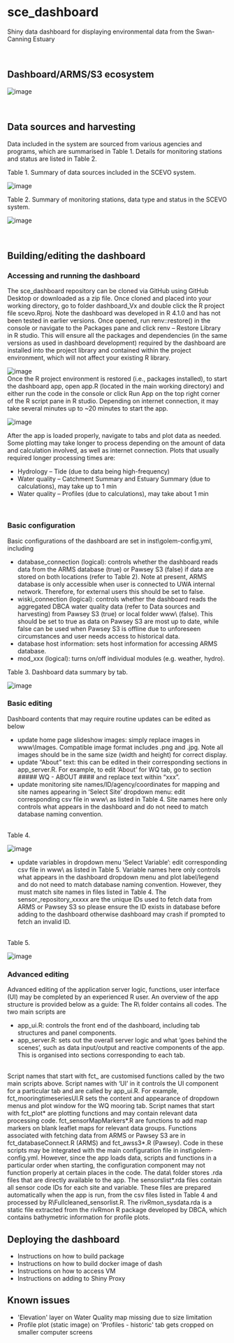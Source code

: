 # sce_dashboard
Shiny data dashboard for displaying environmental data from the Swan-Canning Estuary

<br>

## Dashboard/ARMS/S3 ecosystem

![image](Notes/dash_ecosystem.png)

<br>

## Data sources and harvesting
Data included in the system are sourced from various agencies and programs, which are summarised in Table 1. Details for monitoring stations and status are listed in Table 2.

Table 1. Summary of data sources included in the SCEVO system.
<br>

![image](Notes/table1.PNG)
<br>

Table 2. Summary of monitoring stations, data type and status in the SCEVO system.
<br>

![image](Notes/table2.png)
<br>

<br>

## Building/editing the dashboard

### Accessing and running the dashboard
The sce_dashboard repository can be cloned via GitHub using GitHub Desktop or downloaded as a zip file. Once cloned and placed into your working directory, go to folder dashboard_Vx and double click the R project file scevo.Rproj. Note the dashboard was developed in R 4.1.0 and has not been tested in earlier versions.
Once opened, run renv::restore() in the console or navigate to the Packages pane and click renv – Restore Library in R studio. This will ensure all the packages and dependencies (in the same versions as used in dashboard development) required by the dashboard are installed into the project library and contained within the project environment, which will not affect your existing R library.
<br>

![image](Notes/renv.png)
<br>
Once the R project environment is restored (i.e., packages installed), to start the dashboard app, open app.R (located in the main working directory) and either run the code in the console or click Run App on the top right corner of the R script pane in R studio. Depending on internet connection, it may take several minutes up to ~20 minutes to start the app. 
<br>

![image](Notes/runapp.png)
<br>

After the app is loaded properly, navigate to tabs and plot data as needed. Some plotting may take longer to process depending on the amount of data and calculation involved, as well as internet connection. Plots that usually required longer processing times are: 
- Hydrology – Tide (due to data being high-frequency) 
- Water quality – Catchment Summary and Estuary Summary (due to calculations), may take up to 1 min
- Water quality – Profiles (due to calculations), may take about 1 min

<br>

### Basic configuration
Basic configurations of the dashboard are set in inst\golem-config.yml, including
- database_connection (logical): controls whether the dashboard reads data from the ARMS database (true) or Pawsey S3 (false) if data are stored on both locations (refer to Table 2). Note at present, ARMS database is only accessible when user is connected to UWA internal network. Therefore, for external users this should be set to false.
- wiski_connection (logical): controls whether the dashboard reads the aggregated DBCA water quality data (refer to Data sources and harvesting) from Pawsey S3 (true) or local folder www\ (false). This should be set to true as data on Pawsey S3 are most up to date, while false can be used when Pawsey S3 is offline due to unforeseen circumstances and user needs access to historical data.
- database host information: sets host information for accessing ARMS database.
- mod_xxx (logical): turns on/off individual modules (e.g. weather, hydro).

Table 3. Dashboard data summary by tab.
<br>

![image](Notes/table3.PNG)
<br>

### Basic editing
Dashboard contents that may require routine updates can be edited as below
- update home page slideshow images: simply replace images in www\Images\. Compatible image format includes .png and .jpg. Note all images should be in the same size (width and height) for correct display.
- update “About” text: this can be edited in their corresponding sections in app_server.R. For example, to edit ‘About’ for WQ tab, go to section ##### WQ - ABOUT #### and replace text within “xxx”. 
- update monitoring site names/ID/agency/coordinates for mapping and site names appearing in ‘Select Site’ dropdown menu: edit corresponding csv file in www\ as listed in Table 4. Site names here only controls what appears in the dashboard and do not need to match database naming convention.
<br>
Table 4. 

![image](Notes/table4.PNG)
<br>

- update variables in dropdown menu ‘Select Variable’: edit corresponding csv file in www\ as listed in Table 5. Variable names here only controls what appears in the dashboard dropdown menu and plot label/legend and do not need to match database naming convention. However, they must match site names in files listed in Table 4. The sensor_repository_xxxxx are the unique IDs used to fetch data from ARMS or Pawsey S3 so please ensure the ID exists in database before adding to the dashboard otherwise dashboard may crash if prompted to fetch an invalid ID.
<br>
Table 5. 

![image](Notes/table5.PNG)
<br>

### Advanced editing
Advanced editing of the application server logic, functions, user interface (UI) may be completed by an experienced R user. An overview of the app structure is provided below as a guide:
The R\ folder contains all codes. The two main scripts are 
- app_ui.R: controls the front end of the dashboard, including tab structures and panel components.
- app_server.R: sets out the overall server logic and what ‘goes behind the scenes’, such as data input/output and reactive components of the app. This is organised into sections corresponding to each tab.
<br>
Script names that start with fct_ are customised functions called by the two main scripts above. Script names with ‘UI’ in it controls the UI component for a particular tab and are called by app_ui.R. For example, fct_mooringtimeseriesUI.R sets the content and appearance of dropdown menus and plot window for the WQ mooring tab. Script names that start with fct_plot* are plotting functions and may contain relevant data processing code. fct_sensorMapMarkers*.R are functions to add map markers on blank leaflet maps for relevant data groups.
Functions associated with fetching data from ARMS or Pawsey S3 are in fct_databaseConnect.R (ARMS) and fct_awss3*.R (Pawsey). 
Code in these scripts may be integrated with the main configuration file in inst\golem-config.yml. However, since the app loads data, scripts and functions in a particular order when starting, the configuration component may not function properly at certain places in the code.
The data\ folder stores .rda files that are directly available to the app. The sensorslist*.rda files contain all sensor code IDs for each site and variable. These files are prepared automatically when the app is run, from the csv files listed in Table 4 and processed by R\Fullcleaned_sensorlist.R. The rivRmon_sysdata.rda is a static file extracted from the rivRmon R package developed by DBCA, which contains bathymetric information for profile plots. 

## Deploying the dashboard
- Instructions on how to build package
- Instructions on how to build docker image of dash
- Instructions on how to access VM
- Instructions on adding to Shiny Proxy 

## Known issues
- 'Elevation' layer on Water Quality map missing due to size limitation
- Profile plot (static image) on 'Profiles - historic' tab gets cropped on smaller computer screens